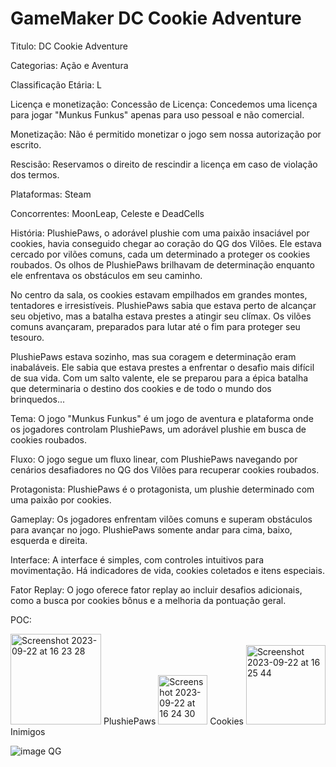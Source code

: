 # GameMaker DC Cookie Adventure
Titulo: DC Cookie Adventure

Categorias: Ação e Aventura 

Classificação Etária: L 

Licença e monetização: Concessão de Licença: Concedemos uma licença para jogar "Munkus Funkus" apenas para uso pessoal e não comercial. 

Monetização: Não é permitido monetizar o jogo sem nossa autorização por escrito. 

Rescisão: Reservamos o direito de rescindir a licença em caso de violação dos termos. 

Plataformas: Steam 

Concorrentes: MoonLeap, Celeste e DeadCells 

História: PlushiePaws, o adorável plushie com uma paixão insaciável por cookies, havia conseguido chegar ao coração do QG dos Vilões. Ele estava cercado por vilões comuns, cada um determinado a proteger os cookies roubados. Os olhos de PlushiePaws brilhavam de determinação enquanto ele enfrentava os obstáculos em seu caminho. 

No centro da sala, os cookies estavam empilhados em grandes montes, tentadores e irresistíveis. PlushiePaws sabia que estava perto de alcançar seu objetivo, mas a batalha estava prestes a atingir seu clímax. Os vilões comuns avançaram, preparados para lutar até o fim para proteger seu tesouro. 

PlushiePaws estava sozinho, mas sua coragem e determinação eram inabaláveis. Ele sabia que estava prestes a enfrentar o desafio mais difícil de sua vida. Com um salto valente, ele se preparou para a épica batalha que determinaria o destino dos cookies e de todo o mundo dos brinquedos... 

Tema: O jogo "Munkus Funkus" é um jogo de aventura e plataforma onde os jogadores controlam PlushiePaws, um adorável plushie em busca de cookies roubados. 

 

Fluxo: O jogo segue um fluxo linear, com PlushiePaws navegando por cenários desafiadores no QG dos Vilões para recuperar cookies roubados. 

 

Protagonista: PlushiePaws é o protagonista, um plushie determinado com uma paixão por cookies. 

 

Gameplay: Os jogadores enfrentam vilões comuns e superam obstáculos para avançar no jogo. PlushiePaws somente andar para cima, baixo, esquerda e direita. 

 

Interface: A interface é simples, com controles intuitivos para movimentação. Há indicadores de vida, cookies coletados e itens especiais. 

Fator Replay: O jogo oferece fator replay ao incluir desafios adicionais, como a busca por cookies bônus e a melhoria da pontuação geral.  

 

 

POC: 

<img width="145" alt="Screenshot 2023-09-22 at 16 23 28" src="https://github.com/jxjidev/GameMaker/assets/111321380/26722b02-7f9c-4a12-bba4-8c263a4d1a49">
 PlushiePaws 

 

 <img width="79" alt="Screenshot 2023-09-22 at 16 24 30" src="https://github.com/jxjidev/GameMaker/assets/111321380/a68cb2c0-ddf3-421a-9fc3-71953cd000ed">
 Cookies 


<img width="127" alt="Screenshot 2023-09-22 at 16 25 44" src="https://github.com/jxjidev/GameMaker/assets/111321380/a9979e57-d608-418a-b934-10a4840ddb78">
 Inimigos 

![image](https://github.com/jxjidev/GameMaker/assets/111321380/98478bd4-060e-45bd-abea-2b5b5f469753)
 QG 

